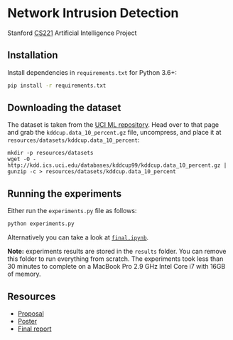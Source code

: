 # Network Intrusion Detection
Stanford [CS221](http://web.stanford.edu/class/cs221/) Artificial Intelligence Project

## Installation
Install dependencies in `requirements.txt` for Python 3.6+:
```bash
pip install -r requirements.txt
```

## Downloading the dataset
The dataset is taken from the [UCI ML repository](http://kdd.ics.uci.edu/databases/kddcup99/kddcup99.html). Head over to that page and grab the `kddcup.data_10_percent.gz` file, uncompress, and place it at `resources/datasets/kddcup.data_10_percent`:
```
mkdir -p resources/datasets
wget -O - http://kdd.ics.uci.edu/databases/kddcup99/kddcup.data_10_percent.gz | gunzip -c > resources/datasets/kddcup.data_10_percent
```

## Running the experiments
Either run the `experiments.py` file as follows:
```bash
python experiments.py
```

Alternatively you can take a look at [`final.ipynb`](final.ipynb).

**Note:** experiments results are stored in the `results` folder. You can remove this folder to run everything from scratch. The experiments took less than 30 minutes to complete on a MacBook Pro 2.9 GHz Intel Core i7 with 16GB of memory. 

## Resources
- [Proposal](submissions/proposal.pdf)
- [Poster](submissions/poster.pdf)
- [Final report](submissions/final.pdf)

